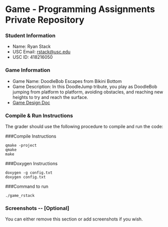 # Game - Programming Assignments Private Repository
### Student Information
  + Name: Ryan Stack
  + USC Email: rstack@usc.edu
  + USC ID: 418216050

### Game Information
  + Game Name: DoodleBob Escapes from Bikini Bottom
  + Game Description: In this DoodleJump tribute, you play as DoodleBob jumping from platform to platform, avoiding obstacles, and reaching new heights to try and reach the surface.
  + [Game Design Doc](GameDesignDoc.md)


### Compile & Run Instructions
The grader should use the following procedure to compile and run the code:

###Compile Instructions
```shell
qmake -project
qmake
make
```
###Doxygen Instructions
```shell
doxygen -g config.txt
doxygen config.txt
```
###Command to run
```shell
./game_rstack
```

### Screenshots -- [Optional]
You can either remove this section or add screenshots if you wish.
